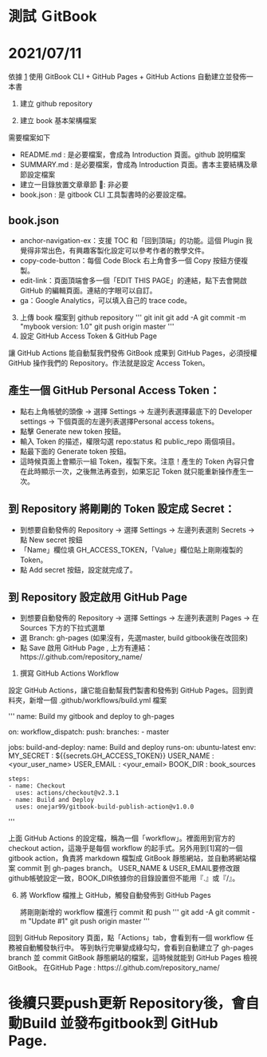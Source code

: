 # 測試 ＧitBook 
# 2021/07/11

依據 [1](https://www.onejar99.com/gitbook-building-and-publishing-free-unlimitedly/)
使用 GitBook CLI + GitHub Pages + GitHub Actions 自動建立並發佈一本書

1. 建立 github repository 

2. 建立 book 基本架構檔案

需要檔案如下
- README.md : 是必要檔案，會成為 Introduction 頁面。github 說明檔案
- SUMMARY.md : 是必要檔案，會成為 Introduction 頁面。書本主要結構及章節設定檔案
- 建立一目錄放置文章章節 : 非必要
- book.json :  是 gitbook CLI 工具製書時的必要設定檔。

book.json
----------
* anchor-navigation-ex：支援 TOC 和「回到頂端」的功能。這個 Plugin 我覺得非常出色，有興趣客製化設定可以參考作者的教學文件。
* copy-code-button：每個 Code Block 右上角會多一個 Copy 按鈕方便複製。
* edit-link：頁面頂端會多一個「EDIT THIS PAGE」的連結，點下去會開啟 GitHub 的編輯頁面。連結的字眼可以自訂。
* ga：Google Analytics，可以填入自己的 trace code。

3. 上傳 book 檔案到 github repository
   '''
    git init
    git add -A
    git commit -m "mybook version: 1.0"
    git push origin master
   '''
4. 設定 GitHub Access Token & GitHub Page

  讓 GitHub Actions 能自動幫我們發佈 GitBook 成果到 GitHub Pages，必須授權 GitHub 操作我們的 Repository。作法就是設定 Access Token。

產生一個 GitHub Personal Access Token：
--------
  * 點右上角帳號的頭像 -> 選擇 Settings -> 左邊列表選擇最底下的 Developer settings -> 下個頁面的左邊列表選擇Personal access tokens。
  * 點擊 Generate new token 按鈕。
  * 輸入 Token 的描述，權限勾選 repo:status 和 public_repo 兩個項目。
  * 點最下面的 Generate token 按鈕。
  * 這時候頁面上會顯示一組 Token，複製下來。注意！產生的 Token 內容只會在此時顯示一次，之後無法再查到，如果忘記 Token 就只能重新操作產生一次。

到 Repository 將剛剛的 Token 設定成 Secret：
------
 * 到想要自動發佈的 Repository -> 選擇 Settings -> 左邊列表選則 Secrets -> 點 New secret 按鈕
 * 「Name」欄位填 GH_ACCESS_TOKEN，「Value」欄位貼上剛剛複製的 Token。
 * 點 Add secret 按鈕，設定就完成了。

到 Repository 設定啟用 GitHub Page
-----
 * 到想要自動發佈的 Repository -> 選擇 Settings -> 左邊列表選則 Pages -> 在 Sources 下方的下拉式選單
 * 選 Branch: gh-pages (如果沒有，先選master, build gitbook後在改回來)
 * 點 Save 啟用 GitHub Page , 上方有連結：https://<yourname>.github.com/repository_name/

1. 撰寫 GitHub Actions Workflow

  設定 GitHub Actions，讓它能自動幫我們製書和發佈到 GitHub Pages。回到資料夾，新增一個 .github/workflows/build.yml 檔案

  '''
   name: Build my gitbook and deploy to gh-pages

on:
  workflow_dispatch:
  push:
    branches:
      - master

jobs:
  build-and-deploy:
    name: Build and deploy
    runs-on: ubuntu-latest
    env:
      MY_SECRET   : ${{secrets.GH_ACCESS_TOKEN}}
      USER_NAME   : <your_user_name>
      USER_EMAIL  : <your_email>
      BOOK_DIR    : book_sources

    steps:
    - name: Checkout 
      uses: actions/checkout@v2.3.1
    - name: Build and Deploy 
      uses: onejar99/gitbook-build-publish-action@v1.0.0
  '''

  上面 GitHub Actions 的設定檔，稱為一個「workflow」。裡面用到官方的 checkout action，這幾乎是每個 workflow 的起手式。另外用到[1]寫的一個 gitbook action，負責將 markdown 檔製成 GitBook 靜態網站，並自動將網站檔案 commit 到 gh-pages branch。 
  USER_NAME & USER_EMAIL要修改跟github帳號設定一致，BOOK_DIR依據你的目錄設置但不能用『.』或『/』。

6. 將 Workflow 檔推上 GitHub，觸發自動發佈到 GitHub Pages
   
   將剛剛新增的 workflow 檔進行 commit 和 push
   '''
    git add -A
    git commit -m "Update #1"
    git push origin master
   '''

  回到 GitHub Repository 頁面，點「Actions」tab，會看到有一個 workflow 任務被自動觸發執行中。
  等到執行完畢變成綠勾勾，會看到自動建立了 gh-pages branch 並 commit GitBook 靜態網站的檔案，這時候就能到 GitHub Pages 檢視 GitBook。 在GitHub Page : https://<yourname>.github.com/repository_name/

# 後續只要push更新 Repository後，會自動Build 並發布gitbook到 GitHub Page.